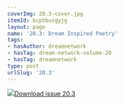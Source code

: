 ```yaml
---
coverImg: 20.3-cover.jpg
itemId: bcphbusgyjg
layout: page
name: '20.3: Dream Inspired Poetry'
tags:
- hasAuthor: dreamnetwork
- hasTag: dream-network-volume-20
- hasTag: dreamnetwork
type: post
urlSlug: '20.3'
---
```

<img class="card-img" src="../images/20.3-rect.jpg"/><a href="../files/pdfs/Volume_20/20.3_poetry.pdf" download="">Download issue 20.3</a>